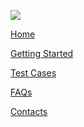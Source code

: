 <div class="footer-bar">

  <div class="footer-top-items">

[<img src="../assets/content/Logo_XS2ASandbox.png" class="logo">](https://dev-modelbank-devportal.cloud.adorsys.de/home)

  <div>

<a href="#" class="footer-item" id="footerLogo">Home</a>

<a href="#" class="footer-item" id="gettingStarted">Getting Started</a>

<a href="#" class="footer-item" id="testCase">Test Cases</a>

<a href="#" class="footer-item" id="faq">FAQs</a>

<a href="#" class="footer-item" id="contacts">Contacts</a>

  </div>
  </div>

  <div class ="social-media">

[<i class="social-media-icon fab fa-facebook-f"></i>](https://www.facebook.com/adorsysGmbH)
[<i class="social-media-icon fab fa-twitter"></i>](https://twitter.com/adorsys)
[<i class="social-media-icon fab fa-xing"></i>](https://www.xing.com/companies/adorsysgmbh%26cokg)
[<i class="social-media-icon fab fa-linkedin-in"></i>](https://www.linkedin.com/company/adorsys)

  </div>

</div>
